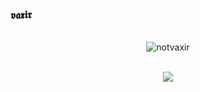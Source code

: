 <p align="center"> <h3>𝖛𝖆𝖝𝖎𝖗</h3> <p align="center">
   <br>
 
   <img src="https://komarev.com/ghpvc/?username=novaxir&color=8E64D0" alt="notvaxir" />
<br>
   <br>
<p align="center">  
<img src="https://c.tenor.com/CeiYlOyw55oAAAAi/pokemon-pixel-art.gif">
</p>
<p align="center">
   

